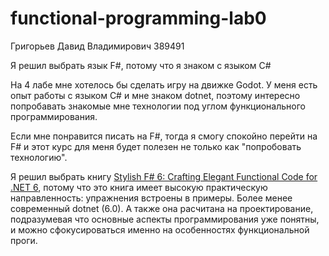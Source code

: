 # functional-programming-lab0
Григорьев Давид Владимирович 389491

Я решил выбрать язык F#, потому что я знаком с языком C#

На 4 лабе мне хотелось бы сделать игру на движке Godot.
У меня есть опыт работы с языком C# и мне знаком dotnet,
поэтому интересно попробавать знакомые мне технологии
под углом функционального программирования.

Если мне понравится писать на F#, тогда я смогу спокойно
перейти на F# и этот курс для меня будет полезен не только
как "попробовать технологию".

Я решил выбрать книгу [Stylish F# 6: Crafting Elegant Functional Code for .NET 6](https://www.oreilly.com/library/view/stylish-f-6/9781484272053/html/Cover.xhtml),
потому что это книга имеет высокую практическую направленность:
упражнения встроены в примеры. Более менее современный dotnet (6.0).
А также она расчитана на проектирование, подразумевая что основные
аспекты программирования уже понятны, и можно сфокусироваться именно на
особенностях функциональной проги.
